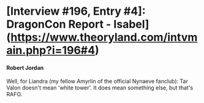 # [Interview #196, Entry #4]: DragonCon Report - Isabel](https://www.theoryland.com/intvmain.php?i=196#4)

#### Robert Jordan

Well, for Liandra (my fellow Amyrlin of the official Nynaeve fanclub): Tar Valon doesn't mean 'white tower'. It does mean something else, but that's RAFO.

